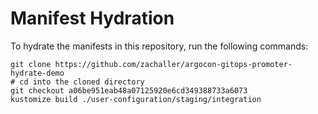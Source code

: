 # Manifest Hydration

To hydrate the manifests in this repository, run the following commands:

```shell
git clone https://github.com/zachaller/argocon-gitops-promoter-hydrate-demo
# cd into the cloned directory
git checkout a06be951eab48a07125920e6cd349388733a6073
kustomize build ./user-configuration/staging/integration
```
